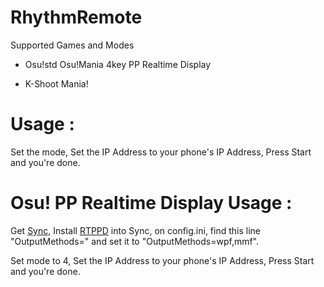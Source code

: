 # RhythmRemote

Supported Games and Modes

- Osu!std
  Osu!Mania 4key
  PP Realtime Display
  
- K-Shoot Mania!

# Usage :

Set the mode, Set the IP Address to your phone's IP Address, Press Start and you're done.

# Osu! PP Realtime Display Usage :

Get [Sync](https://github.com/OsuSync/Sync), Install [RTPPD](https://github.com/OsuSync/RealTimePPDisplayer) into Sync, on config.ini, find this line "OutputMethods=" and set it to "OutputMethods=wpf,mmf".

Set mode to 4, Set the IP Address to your phone's IP Address, Press Start and you're done.
